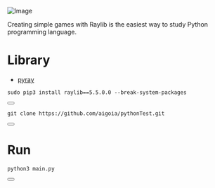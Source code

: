 ![Image](https://img1.daumcdn.net/thumb/R1280x0/?scode=mtistory2&fname=https%3A%2F%2Fblog.kakaocdn.net%2Fdn%2FslIIw%2FbtsLyT9LS4u%2Fg3mwAZWQpzvZkkuWaKOoF1%2Fimg.png)

Creating simple games with Raylib is the easiest way to study Python programming language.

# Library
- [pyray](https://github.com/electronstudio/raylib-python-cffi)

<div class="code-box">
  <pre><code>sudo pip3 install raylib==5.5.0.0 --break-system-packages</code></pre>
  <button onclick="copyCode(this)"></button>
</div>

<div class="code-box">
  <pre><code>git clone https://github.com/aigoia/pythonTest.git</code></pre>
  <button onclick="copyCode(this)"></button>
</div>

# Run

<div class="code-box">
  <pre><code>python3 main.py</code></pre>
  <button onclick="copyCode(this)"></button>
</div>
